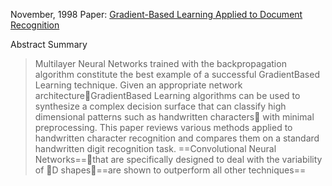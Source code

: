 November, 1998
Paper: [Gradient-Based Learning Applied to Document Recognition](http://vision.stanford.edu/cs598_spring07/papers/Lecun98.pdf)

Abstract Summary
> Multilayer Neural Networks trained with the backpropagation algorithm constitute the best example of a successful GradientBased Learning technique. Given an appropriate network architectureGradientBased Learning algorithms can be used to synthesize a complex decision surface that can classify high dimensional patterns such as handwritten characters with minimal preprocessing. This paper reviews various methods applied to handwritten character recognition and compares them on a standard handwritten digit recognition task. ==Convolutional Neural Networks==that are specifically designed to deal with the variability of D shapes==are shown to outperform all other techniques==